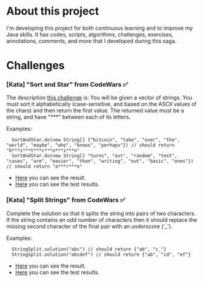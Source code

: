 # About this project
I'm developing this project for both continuous learning and to improve my Java skills.
It has codes, scripts, algorithms, challenges, exercises, annotations, comments, and
more that I developed during this saga.

# Challenges

### [Kata] "Sort and Star" from CodeWars :white_check_mark:
The description [this challenge](https://www.codewars.com/kata/57cfdf34902f6ba3d300001e/train/java) is:
You will be given a vector of strings. You must sort it alphabetically (case-sensitive, and based on the ASCII values of the chars)
and then return the first value. The returned value must be a string, and have "***" between each of its letters.

Examples:
```text
  SortAndStar.do(new String[] {"bitcoin", "take", "over", "the", "world", "maybe", "who", "knows", "perhaps"}) // should return "b***i***t***c***o***i***n"
  SortAndStar.do(new String[] "turns", "out", "random", "test", "cases", "are", "easier", "than", "writing", "out", "basic", "ones"}) // should return "a***r***e"
```

- [Here](https://github.com/lin-br/javando-do-lin/blob/master/codewars/src/main/java/com/tilmais/kata/SortAndStar.java) you can see the result.
- [Here](https://github.com/lin-br/javando-do-lin/blob/master/codewars/src/test/java/com/tilmais/kata/SortAndStarTest.java) you can see the test results.

### [Kata] "Split Strings" from CodeWars :white_check_mark:
Complete the solution so that it splits the string into pairs of two characters. If the string contains an odd number of characters then
it should replace the missing second character of the final pair with an underscore ('_').

Examples:
```text
  StringSplit.solution("abc") // should return {"ab", "c_"}
  StringSplit.solution("abcdef") // should return {"ab", "cd", "ef"}
```

- [Here](https://github.com/lin-br/javando-do-lin/blob/master/codewars/src/main/java/com/tilmais/kata/SplitStringByTwoLetters.java) you can see the result.
- [Here](https://github.com/lin-br/javando-do-lin/blob/master/codewars/src/test/java/com/tilmais/kata/SplitStringByTwoLettersTest.java) you can see the test results.